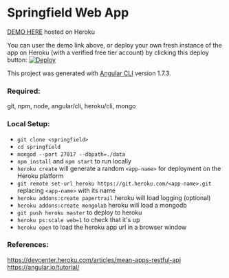 # Springfield Web App

[DEMO HERE](https://limitless-lowlands-10205.herokuapp.com/) hosted on Heroku

You can user the demo link above, or deploy your own fresh instance of the app on Heroku (with a verified free tier account) by clicking this deploy button:
[![Deploy](https://www.herokucdn.com/deploy/button.png)](https://heroku.com/deploy?template=https://github.com/mark-walle/springfield)

This project was generated with [Angular CLI](https://github.com/angular/angular-cli) version 1.7.3.

### Required:
git, npm, node, angular/cli, heroku/cli, mongo

### Local Setup:

- `git clone <springfield>`
- `cd springfield`
- `mongod --port 27017 --dbpath=./data`
- `npm install` and `npm start` to run locally
- `heroku create` will generate a random `<app-name>` for deployment on the Heroku platform
- `git remote set-url heroku https://git.heroku.com/<app-name>.git` replacing `<app-name>` with its name
- `heroku addons:create papertrail` heroku will load logging (optional)
- `heroku addons:create mongolab` heroku will load a mongodb
- `git push heroku master` to deploy to heroku
- `heroku ps:scale web=1` to check that it's up
- `heroku open` to load the heroku app url in a browser window

### References:

https://devcenter.heroku.com/articles/mean-apps-restful-api
https://angular.io/tutorial/
